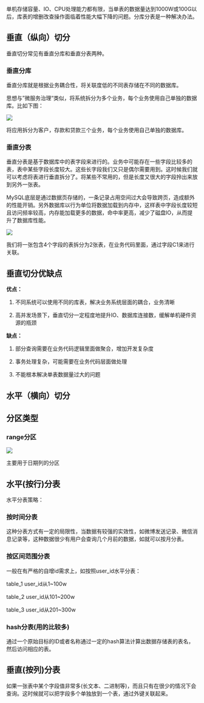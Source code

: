 单机存储容量、IO、CPU处理能力都有限，当单表的数据量达到1000W或100G以后，库表的增删改查操作面临着性能大幅下降的问题。分库分表是一种解决办法。



## 垂直（纵向）切分

垂直切分常见有垂直分库和垂直分表两种。

### 垂直分库

垂直分库就是根据业务耦合性，将关联度低的不同表存储在不同的数据库。

思想与”微服务治理“类似，将系统拆分为多个业务，每个业务使用自己单独的数据库。比如下图：

![](https://youpaiyun.zongqilive.cn/image/20200226123606.png)

将应用拆分为客户，存款和贷款三个业务，每个业务使用自己单独的数据库。

### 垂直分表

垂直分表是基于数据库中的表字段来进行的。业务中可能存在一些字段比较多的表，表中某些字段长度较大。这些长字段我们又只是偶尔需要用到。这时候我们就可以考虑将表进行垂直拆分了。将某些不常用的，但是长度又很大的字段拎出来放到另外一张表。

MySQL底层是通过数据页存储的，一条记录占用空间过大会导致跨页，造成额外的性能开销。另外数据库以行为单位将数据加载到内存中，这样表中字段长度较短且访问频率较高，内存能加载更多的数据，命中率更高，减少了磁盘IO，从而提升了数据库性能。

![](https://youpaiyun.zongqilive.cn/image/20200226123644.png)

我们将一张包含4个字段的表拆分为2张表，在业务代码里面，通过字段C1来进行关联。



## 垂直切分优缺点

**优点：**

1. 不同系统可以使用不同的库表，解决业务系统层面的耦合，业务清晰

2. 高并发场景下，垂直切分一定程度地提升IO、数据库连接数，缓解单机硬件资源的瓶颈

**缺点：**

1. 部分查询需要在业务代码逻辑里面做聚合，增加开发复杂度

2. 事务处理复杂，可能需要在业务代码层面做处理
3. 不能根本解决单表数据量过大的问题





















## 水平（横向）切分







## 分区类型

### range分区

![](https://youpaiyun.zongqilive.cn/image/006tKfTcly1g1047jesmfj31di0j6424.jpg)

主要用于日期列的分区









## 水平(按行)分表

水平分表策略：

### 按时间分表

这种分表方式有一定的局限性，当数据有较强的实效性，如微博发送记录、微信消息记录等，这种数据很少有用户会查询几个月前的数据，如就可以按月分表。

### 按区间范围分表

一般在有严格的自增id需求上，如按照user_id水平分表：

table_1  user_id从1~100w 

table_2  user_id从101~200w 

table_3  user_id从201~300w 

### hash分表(用的比较多)

通过一个原始目标的ID或者名称通过一定的hash算法计算出数据存储表的表名，然后访问相应的表。







## 垂直(按列)分表

如果一张表中某个字段值非常多(长文本、二进制等)，而且只有在很少的情况下会查询。这时候就可以把字段多个单独放到一个表，通过外键关联起来。 





